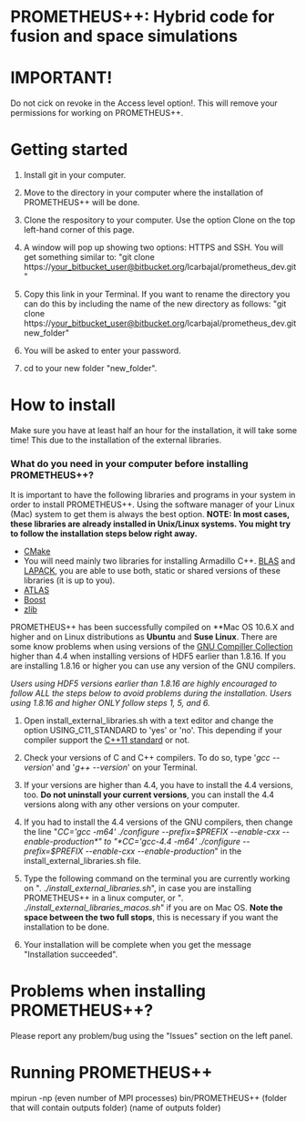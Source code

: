 # PROMETHEUS++: Hybrid code for fusion and space simulations #

# IMPORTANT! #

Do not cick on revoke in the Access level option!. This will remove your permissions for working on PROMETHEUS++.

# Getting started #

1. Install git in your computer.

2. Move to the directory in your computer where the installation of PROMETHEUS++ will be done.

3. Clone the respository to your computer. Use the option Clone on the top left-hand corner of this page.

4. A window will pop up showing two options: HTTPS and SSH. You will get something similar to: "git clone https://your_bitbucket_user@bitbucket.org/lcarbajal/prometheus_dev.git"

5. Copy this link in your Terminal. If you want to rename the directory you can do this by including the name of the new directory as follows: "git clone https://your_bitbucket_user@bitbucket.org/lcarbajal/prometheus_dev.git new_folder"

6. You will be asked to enter your password.

7. cd to your new folder "new_folder".

# How to install #

Make sure you have at least half an hour for the installation, it will take some time! This due to the installation of the external libraries.

### What do you need in your computer before installing PROMETHEUS++? ###

It is important to have the following libraries and programs in your system in order to install PROMETHEUS++. Using the software manager of your Linux (Mac) system to get them is always the best option. **NOTE: In most cases, these libraries are already installed in Unix/Linux systems. You might try to follow the installation steps below right away.**

* [CMake](http://www.cmake.org/)
* You will need mainly two libraries for installing Armadillo C++. [BLAS](https://launchpad.net/ubuntu/precise/+package/libblas-dev) and [LAPACK](http://packages.ubuntu.com/source/lucid/lapack), you are able to use both, static or shared versions of these libraries (it is up to you).
* [ATLAS](http://math-atlas.sourceforge.net/)
* [Boost](http://www.boost.org/)
* [zlib](http://zlib.net/)

PROMETHEUS++ has been successfully compiled on **Mac OS 10.6.X and higher and on Linux distributions as **Ubuntu** and **Suse Linux**. There are some know problems when using versions of the [GNU Compiller Collection](http://gcc.gnu.org/) higher than 4.4 when installing versions of HDF5 earlier than 1.8.16. If you are installing 1.8.16 or higher you can use any version of the GNU compilers. 

**Users using HDF5 versions earlier than 1.8.16 are highly encouraged to follow ALL the steps below to avoid problems during the installation. Users using 1.8.16* and higher ONLY follow steps 1, 5, and 6.*

1. Open install_external_libraries.sh with a text editor and change the option USING_C11_STANDARD to 'yes' or 'no'. This depending if your compiler support the [C++11 standard](http://www.cprogramming.com/c++11/what-is-c++0x.html) or not.

2. Check your versions of C and C++ compilers. To do so, type '*gcc --version*' and '*g++ --version*' on your Terminal.

3. If your versions are higher than 4.4, you have to install the 4.4 versions, too. **Do not uninstall your current versions**, you can install the 4.4 versions along with any other versions on your computer.

4. If you had to install the 4.4 versions of the GNU compilers, then change the line "*CC='gcc -m64' ./configure --prefix=$PREFIX --enable-cxx --enable-production*" to "*CC='gcc-4.4 -m64' ./configure --prefix=$PREFIX --enable-cxx --enable-production*" in the install_external_libraries.sh file.

5. Type the following command on the terminal you are currently working on "*. ./install_external_libraries.sh*", in case you are installing PROMETHEUS++ in a linux computer, or "*. ./install_external_libraries_macos.sh*" if you are on Mac OS. **Note the space between the two full stops**, this is necessary if you want the installation to be done.

6. Your installation will be complete when you get the message "Installation succeeded".

# Problems when installing PROMETHEUS++? #

Please report any problem/bug using the "Issues" section on the left panel.

# Running PROMETHEUS++ #

mpirun -np (even number of MPI processes) bin/PROMETHEUS++ (folder that will contain outputs folder) (name of outputs folder)